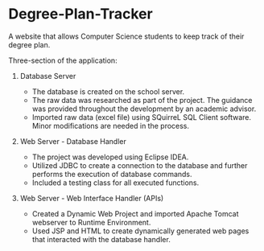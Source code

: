 # Degree-Plan-Tracker

A website that allows Computer Science students to keep track of their degree plan.

Three-section of the application:

1. Database Server

    - The database is created on the school server.
    - The raw data was researched as part of the project. The guidance was provided throughout the development by an academic advisor.
    - Imported raw data (excel file) using SQuirreL SQL Client software. Minor modifications are needed in the process.

2. Web Server - Database Handler

    - The project was developed using Eclipse IDEA.
    - Utilized JDBC to create a connection to the database and further performs the execution of database commands.
    - Included a testing class for all executed functions.

3. Web Server - Web Interface Handler (APIs)

    - Created a Dynamic Web Project and imported Apache Tomcat webserver to Runtime Environment.
    - Used JSP and HTML to create dynamically generated web pages that interacted with the database handler.
